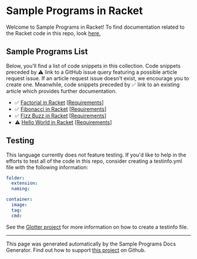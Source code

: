 # Sample Programs in Racket

Welcome to Sample Programs in Racket! To find documentation related to the Racket code in this repo, look [here.](https://sample-programs.therenegadecoder.com/languages/racket)

## Sample Programs List

Below, you'll find a list of code snippets in this collection. Code snippets preceded by :warning: link to a GitHub issue query featuring a possible article request issue. If an article request issue doesn't exist, we encourage you to create one. Meanwhile, code snippets preceded by :white_check_mark: link to an existing article which provides further documentation.

- :white_check_mark: [Factorial in Racket](https://sample-programs.therenegadecoder.com/projects/factorial/racket) [[Requirements](https://sample-programs.therenegadecoder.com/projects/factorial)]
- :white_check_mark: [Fibonacci in Racket](https://sample-programs.therenegadecoder.com/projects/fibonacci/racket) [[Requirements](https://sample-programs.therenegadecoder.com/projects/fibonacci)]
- :white_check_mark: [Fizz Buzz in Racket](https://sample-programs.therenegadecoder.com/projects/fizz-buzz/racket) [[Requirements](https://sample-programs.therenegadecoder.com/projects/fizz-buzz)]
- :warning: [Hello World in Racket](https://sample-programs.therenegadecoder.com/projects/hello-world/racket) [[Requirements](https://sample-programs.therenegadecoder.com/projects/hello-world)]

## Testing

This language currently does not feature testing. If you'd like to help in the efforts to test all of the code in this repo, consider creating a testinfo.yml file with the following information:

```yml
folder:
  extension:
  naming:

container:
  image:
  tag:
  cmd:
```

See the [Glotter project](https://github.com/auroq/glotter) for more information on how to create a testinfo file.

---

This page was generated automatically by the Sample Programs Docs Generator. Find out how to support [this project](https://github.com/TheRenegadeCoder/sample-programs-docs-generator) on Github.